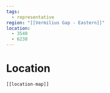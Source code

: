 ```yaml
---
tags:
  - representative
region: "[[Vermilius Gap - Eastern]]"
location:
  - 3540
  - 6238
---
```

# Location
```meta-bind-embed
[[location-map]]
```
